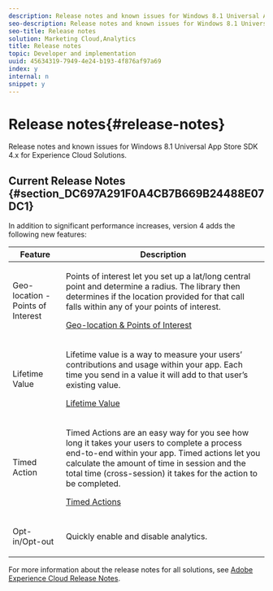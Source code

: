 ```yaml
---
description: Release notes and known issues for Windows 8.1 Universal App Store SDK 4.x for Experience Cloud Solutions.
seo-description: Release notes and known issues for Windows 8.1 Universal App Store SDK 4.x for Experience Cloud Solutions.
seo-title: Release notes
solution: Marketing Cloud,Analytics
title: Release notes
topic: Developer and implementation
uuid: 45634319-7949-4e24-b193-4f876af97a69
index: y
internal: n
snippet: y
---
```


# Release notes{#release-notes}

Release notes and known issues for Windows 8.1 Universal App Store SDK 4.x for Experience Cloud Solutions.

## Current Release Notes {#section_DC697A291F0A4CB7B669B24488E07DC1}

In addition to significant performance increases, version 4 adds the following new features: 

<table id="table_FC1AE268F94E41509D7AB1FB7020A47F"> 
 <thead> 
  <tr> 
   <th colname="col1" class="entry"> Feature </th> 
   <th colname="col2" class="entry"> Description </th> 
  </tr>
 </thead>
 <tbody> 
  <tr> 
   <td colname="col1"> <p>Geo-location - Points of Interest </p> </td> 
   <td colname="col2"> <p>Points of interest let you set up a lat/long central point and determine a radius. The library then determines if the location provided for that call falls within any of your points of interest. </p> <p><a href="analytics/analytics.md#section_BAD34A8DD013454DB355121316BD7FD4" format="dita" scope="local"> Geo-location &amp; Points of Interest</a> </p> </td> 
  </tr> 
  <tr> 
   <td colname="col1"> <p>Lifetime Value </p> </td> 
   <td colname="col2"> <p>Lifetime value is a way to measure your users’ contributions and usage within your app. Each time you send in a value it will add to that user’s existing value. </p> <p><a href="analytics/analytics.md#section_D2C6971545BA4D639FBE07F13EF08895" format="dita" scope="local"> Lifetime Value</a> </p> </td> 
  </tr> 
  <tr> 
   <td colname="col1"> <p>Timed Action </p> </td> 
   <td colname="col2"> <p>Timed Actions are an easy way for you see how long it takes your users to complete a process end-to-end within your app. Timed actions let you calculate the amount of time in session and the total time (cross-session) it takes for the action to be completed. </p> <p><a href="analytics/analytics.md#section_7FF8B6A913A0460EAA4CAE835E32D8C1" format="dita" scope="local"> Timed Actions</a> </p> </td> 
  </tr> 
  <tr> 
   <td colname="col1"> <p>Opt-in/Opt-out </p> </td> 
   <td colname="col2"> <p>Quickly enable and disable analytics. </p> </td> 
  </tr> 
 </tbody> 
</table>

For more information about the release notes for all solutions, see [Adobe Experience Cloud Release Notes](https://marketing.adobe.com/resources/help/en_US/whatsnew/). 
